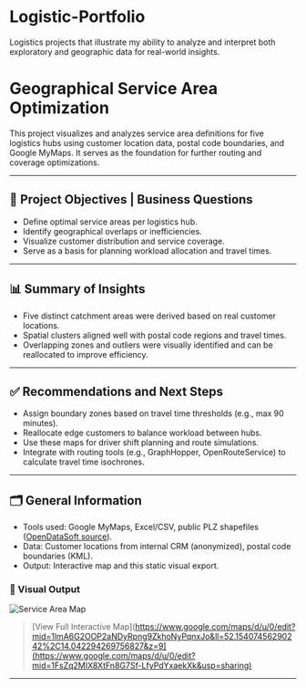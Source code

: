 # Logistic-Portfolio
Logistics projects that illustrate my ability to analyze and interpret both exploratory and geographic data for real-world insights.

# Geographical Service Area Optimization

This project visualizes and analyzes service area definitions for five logistics hubs using customer location data, postal code boundaries, and Google MyMaps. It serves as the foundation for further routing and coverage optimizations.

---

## 📌 Project Objectives | Business Questions

- Define optimal service areas per logistics hub.
- Identify geographical overlaps or inefficiencies.
- Visualize customer distribution and service coverage.
- Serve as a basis for planning workload allocation and travel times.

---

## 📊 Summary of Insights

- Five distinct catchment areas were derived based on real customer locations.
- Spatial clusters aligned well with postal code regions and travel times.
- Overlapping zones and outliers were visually identified and can be reallocated to improve efficiency.

---

## ✅ Recommendations and Next Steps

- Assign boundary zones based on travel time thresholds (e.g., max 90 minutes).
- Reallocate edge customers to balance workload between hubs.
- Use these maps for driver shift planning and route simulations.
- Integrate with routing tools (e.g., GraphHopper, OpenRouteService) to calculate travel time isochrones.

---

## 🗂 General Information

- Tools used: Google MyMaps, Excel/CSV, public PLZ shapefiles ([OpenDataSoft source](https://public.opendatasoft.com/explore/dataset/georef-germany-postleitzahl/map/)).
- Data: Customer locations from internal CRM (anonymized), postal code boundaries (KML).
- Output: Interactive map and this static visual export.

### 📍 Visual Output 

![Service Area Map](https://github.com/user-attachments/assets/dadfdc95-76a6-4240-9983-4e01d75e371b)

> [View Full Interactive Map](https://www.google.com/maps/d/u/0/edit?mid=1lmA6G2OOP2aNDyRpng9ZkhoNyPqnxJo&ll=52.15407456290242%2C14.042294269756827&z=9](https://www.google.com/maps/d/u/0/edit?mid=1FsZq2MIX8XtFn8G7Sf-LfyPdYxaekXk&usp=sharing)

---



